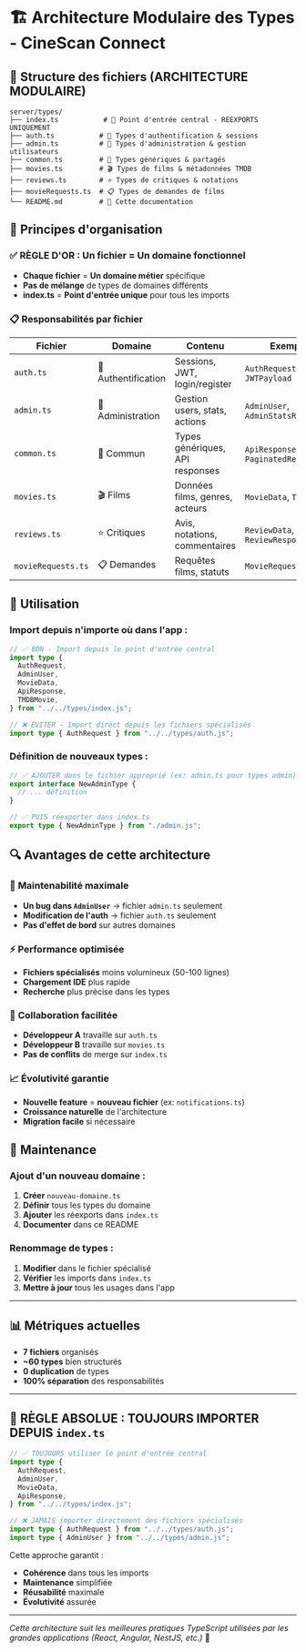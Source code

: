 # 🏗️ Architecture Modulaire des Types - CineScan Connect

## 📁 Structure des fichiers (ARCHITECTURE MODULAIRE)

```
server/types/
├── index.ts           # 🔄 Point d'entrée central - RÉEXPORTS UNIQUEMENT
├── auth.ts           # 🔐 Types d'authentification & sessions
├── admin.ts          # 👑 Types d'administration & gestion utilisateurs
├── common.ts         # 🔧 Types génériques & partagés
├── movies.ts         # 🎬 Types de films & métadonnées TMDB
├── reviews.ts        # ⭐ Types de critiques & notations
├── movieRequests.ts  # 📋 Types de demandes de films
└── README.md         # 📖 Cette documentation
```

## 🎯 Principes d'organisation

### ✅ RÈGLE D'OR : Un fichier = Un domaine fonctionnel

- **Chaque fichier** = **Un domaine métier** spécifique
- **Pas de mélange** de types de domaines différents
- **index.ts** = **Point d'entrée unique** pour tous les imports

### 📋 Responsabilités par fichier

| Fichier            | Domaine             | Contenu                         | Exemples                                 |
| ------------------ | ------------------- | ------------------------------- | ---------------------------------------- |
| `auth.ts`          | 🔐 Authentification | Sessions, JWT, login/register   | `AuthRequest`, `JWTPayload`              |
| `admin.ts`         | 👑 Administration   | Gestion users, stats, actions   | `AdminUser`, `AdminStatsResponse`        |
| `common.ts`        | 🔧 Commun           | Types génériques, API responses | `ApiResponse<T>`, `PaginatedResponse<T>` |
| `movies.ts`        | 🎬 Films            | Données films, genres, acteurs  | `MovieData`, `TMDBMovie`                 |
| `reviews.ts`       | ⭐ Critiques        | Avis, notations, commentaires   | `ReviewData`, `ReviewResponse`           |
| `movieRequests.ts` | 📋 Demandes         | Requêtes films, statuts         | `MovieRequestData`                       |

## 🚀 **Utilisation**

### Import depuis n'importe où dans l'app :

```typescript
// ✅ BON - Import depuis le point d'entrée central
import type {
  AuthRequest,
  AdminUser,
  MovieData,
  ApiResponse,
  TMDBMovie,
} from "../../types/index.js";

// ❌ ÉVITER - Import direct depuis les fichiers spécialisés
import type { AuthRequest } from "../../types/auth.js";
```

### Définition de nouveaux types :

```typescript
// ✅ AJOUTER dans le fichier approprié (ex: admin.ts pour types admin)
export interface NewAdminType {
  // ... définition
}

// ✅ PUIS réexporter dans index.ts
export type { NewAdminType } from "./admin.js";
```

## 🔍 Avantages de cette architecture

### 🎯 **Maintenabilité maximale**

- **Un bug dans `AdminUser`** → fichier `admin.ts` seulement
- **Modification de l'auth** → fichier `auth.ts` seulement
- **Pas d'effet de bord** sur autres domaines

### ⚡ **Performance optimisée**

- **Fichiers spécialisés** moins volumineux (50-100 lignes)
- **Chargement IDE** plus rapide
- **Recherche** plus précise dans les types

### 👥 **Collaboration facilitée**

- **Développeur A** travaille sur `auth.ts`
- **Développeur B** travaille sur `movies.ts`
- **Pas de conflits** de merge sur `index.ts`

### 📈 **Évolutivité garantie**

- **Nouvelle feature** = **nouveau fichier** (ex: `notifications.ts`)
- **Croissance naturelle** de l'architecture
- **Migration facile** si nécessaire

## 🔧 Maintenance

### Ajout d'un nouveau domaine :

1. **Créer** `nouveau-domaine.ts`
2. **Définir** tous les types du domaine
3. **Ajouter** les réexports dans `index.ts`
4. **Documenter** dans ce README

### Renommage de types :

1. **Modifier** dans le fichier spécialisé
2. **Vérifier** les imports dans `index.ts`
3. **Mettre à jour** tous les usages dans l'app

---

## 📊 Métriques actuelles

- **7 fichiers** organisés
- **~60 types** bien structurés
- **0 duplication** de types
- **100% séparation** des responsabilités

---

## 🎯 RÈGLE ABSOLUE : TOUJOURS IMPORTER DEPUIS `index.ts`

```typescript
// ✅ TOUJOURS utiliser le point d'entrée central
import type {
  AuthRequest,
  AdminUser,
  MovieData,
  ApiResponse,
} from "../../types/index.js";

// ❌ JAMAIS importer directement des fichiers spécialisés
import type { AuthRequest } from "../../types/auth.js";
import type { AdminUser } from "../../types/admin.js";
```

Cette approche garantit :

- **Cohérence** dans tous les imports
- **Maintenance** simplifiée
- **Réusabilité** maximale
- **Évolutivité** assurée

---

_Cette architecture suit les meilleures pratiques TypeScript utilisées par les grandes applications (React, Angular, NestJS, etc.)_ 🎉
